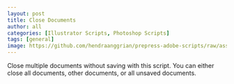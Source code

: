```yaml
---
layout: post
title: Close Documents
author: all
categories: [Illustrator Scripts, Photoshop Scripts]
tags: [general]
image: https://github.com/hendraanggrian/prepress-adobe-scripts/raw/assets/screenshots/all_documents_close.png
---
```


Close multiple documents without saving with this script. You can either close
all documents, other documents, or all unsaved documents.
